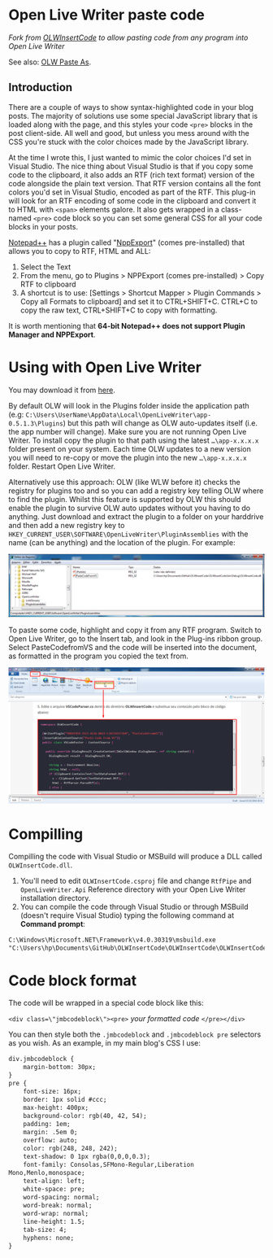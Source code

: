 ﻿Open Live Writer paste code
===

_Fork from [OLWInsertCode](https://github.com/coldscientist/OLWInsertCode) to allow pasting code from any program into Open Live Writer_

See also: [OLW Paste As](https://github.com/coldscientist/OLWPasteAs).

Introduction
---

There are a couple of ways to show syntax-highlighted code in your blog posts. The majority of solutions use some special JavaScript library that is loaded along with the page, and this styles your code `<pre>` blocks in the post client-side. All well and good, but unless you mess around with the CSS you're stuck with the color choices made by the JavaScript library. 

At the time I wrote this, I just wanted to mimic the color choices I'd set in Visual Studio. The nice thing about Visual Studio is that if you copy some code to the clipboard, it also adds an RTF (rich text format) version of the code alongside the plain text version. That RTF version contains all the font colors you'd set in Visual Studio, encoded as part of the RTF. This plug-in will look for an RTF encoding of some code in the clipboard and convert it to HTML with `<span>` elements galore. It also gets wrapped in a class-named `<pre>` code block so you can set some general CSS for all your code blocks in your posts.

[Notepad++](http://notepad-plus.sourceforge.net/uk/site.htm) has a plugin called "[NppExport]((https://stackoverflow.com/questions/3475790/copy-notepad-text-with-formatting))" (comes pre-installed) that allows you to copy to RTF, HTML and ALL:

1. Select the Text
1. From the menu, go to Plugins > NPPExport (comes pre-installed) > Copy RTF to clipboard
1. A shortcut is to use: [Settings > Shortcut Mapper > Plugin Commands > Copy all Formats to clipboard] and set it to CTRL+SHIFT+C. CTRL+C to copy the raw text, CTRL+SHIFT+C to copy with formatting.

It is worth mentioning that **64-bit Notepad++ does not support Plugin Manager and NPPExport**.

Using with Open Live Writer
===

You may download it from [here](https://github.com/coldscientist/OLWInsertCode/releases).

By default OLW will look in the Plugins folder inside the application path (e.g: `C:\Users\UserName\AppData\Local\OpenLiveWriter\app-0.5.1.3\Plugins`) but this path will change as OLW auto-updates itself (i.e. the app number will change). Make sure you are not running Open Live Writer. To install copy the plugin to that path using the latest `…\app-x.x.x.x` folder present on your system. Each time OLW updates to a new version you will need to re-copy or move the plugin into the new `…\app-x.x.x.x` folder. Restart Open Live Writer.

Alternatively use this approach: OLW (like WLW before it) checks the registry for plugins too and so you can add a registry key telling OLW where to find the plugin. Whilst this feature is supported by OLW this should enable the plugin to survive OLW auto updates without you having to do anything. Just download and extract the plugin to a folder on your harddrive and then add a new registry key to `HKEY_CURRENT_USER\SOFTWARE\OpenLiveWriter\PluginAssemblies` with the name (can be anything) and the location of the plugin. For example:

![OLW PluginAssemblies](Screenshots/InsertCode-OLW-PluginAssemblies.png)

To paste some code, highlight and copy it from any RTF program. Switch to Open Live Writer, go to the Insert tab, and look in the Plug-ins ribbon group. Select PasteCodefromVS and the code will be inserted into the document, as formatted in the program you copied the text from.

![OLWInsertCode](Screenshots/InserCode-OLW.png)

Compilling
===

Compilling the code with Visual Studio or MSBuild will produce a DLL called `OLWInsertCode.dll`.

1. You'll need to edit `OLWInsertCode.csproj` file and change `RtfPipe` and `OpenLiveWriter.Api` Reference directory with your Open Live Writer installation directory.
1. You can compile the code through Visual Studio or through MSBuild (doesn't require Visual Studio) typing the following command at **Command prompt**:

```
C:\Windows\Microsoft.NET\Framework\v4.0.30319\msbuild.exe "C:\Users\hp\Documents\GitHub\OLWInsertCode\OLWInsertCode\OLWInsertCode.csproj"
```

Code block format
===

The code will be wrapped in a special code block like this:

`<div class=\"jmbcodeblock\"><pre>` _your formatted code_ `</pre></div>`

You can then style both the `.jmbcodeblock` and `.jmbcodeblock pre` selectors as you wish. As an example, in my main blog's CSS I use:

```
div.jmbcodeblock {
	margin-bottom: 30px;
}
pre {
	font-size: 16px;
	border: 1px solid #ccc;
	max-height: 400px;
	background-color: rgb(40, 42, 54);
	padding: 1em;
	margin: .5em 0;
	overflow: auto;
	color: rgb(248, 248, 242);
	text-shadow: 0 1px rgba(0,0,0,0.3);
	font-family: Consolas,SFMono-Regular,Liberation Mono,Menlo,monospace;
	text-align: left;
	white-space: pre;
	word-spacing: normal;
	word-break: normal;
	word-wrap: normal;
	line-height: 1.5;
	tab-size: 4;
	hyphens: none;
}
```
